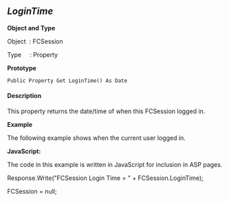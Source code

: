 _LoginTime_
-----------

**Object and Type**

Object  : FCSession

Type     : Property

**Prototype**

```
Public Property Get LoginTime() As Date
```

#### Description

This property returns the date/time of when this FCSession logged in.

**Example**

The following example shows when the current user logged in.

**JavaScript:**

The code in this example is written in JavaScript for inclusion in ASP pages.

Response.Write("FCSession Login Time = " + FCSession.LoginTime);

FCSession = null;